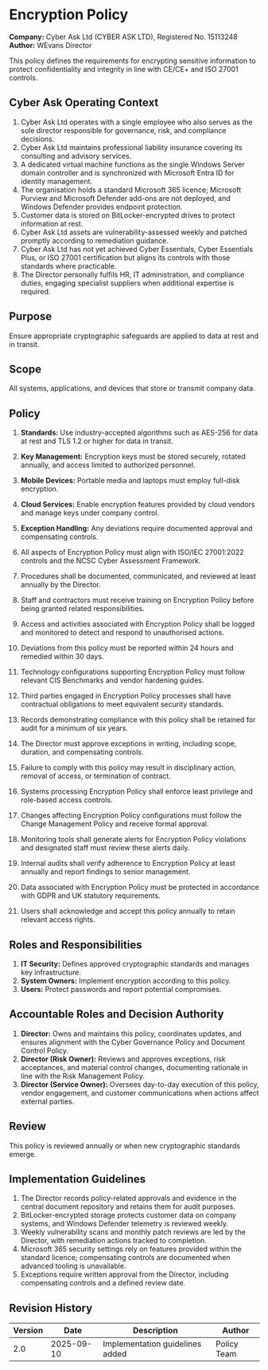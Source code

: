# Encryption Policy

**Company:** Cyber Ask Ltd (CYBER ASK LTD), Registered No. 15113248  
**Author:** WEvans Director

This policy defines the requirements for encrypting sensitive information to protect confidentiality and integrity in line with CE/CE+ and ISO 27001 controls.

## Cyber Ask Operating Context

1. Cyber Ask Ltd operates with a single employee who also serves as the sole director responsible for governance, risk, and compliance decisions.
2. Cyber Ask Ltd maintains professional liability insurance covering its consulting and advisory services.
3. A dedicated virtual machine functions as the single Windows Server domain controller and is synchronized with Microsoft Entra ID for identity management.
4. The organisation holds a standard Microsoft 365 licence; Microsoft Purview and Microsoft Defender add-ons are not deployed, and Windows Defender provides endpoint protection.
5. Customer data is stored on BitLocker-encrypted drives to protect information at rest.
6. Cyber Ask Ltd assets are vulnerability-assessed weekly and patched promptly according to remediation guidance.
7. Cyber Ask Ltd has not yet achieved Cyber Essentials, Cyber Essentials Plus, or ISO 27001 certification but aligns its controls with those standards where practicable.
8. The Director personally fulfils HR, IT administration, and compliance duties, engaging specialist suppliers when additional expertise is required.



## Purpose

Ensure appropriate cryptographic safeguards are applied to data at rest and in transit.

## Scope

All systems, applications, and devices that store or transmit company data.

## Policy
1. **Standards:** Use industry-accepted algorithms such as AES-256 for data at rest and TLS 1.2 or higher for data in transit.
2. **Key Management:** Encryption keys must be stored securely, rotated annually, and access limited to authorized personnel.
3. **Mobile Devices:** Portable media and laptops must employ full-disk encryption.
4. **Cloud Services:** Enable encryption features provided by cloud vendors and manage keys under company control.
5. **Exception Handling:** Any deviations require documented approval and compensating controls.

1. All aspects of Encryption Policy must align with ISO/IEC 27001:2022 controls and the NCSC Cyber Assessment Framework.
2. Procedures shall be documented, communicated, and reviewed at least annually by the Director.
3. Staff and contractors must receive training on Encryption Policy before being granted related responsibilities.
4. Access and activities associated with Encryption Policy shall be logged and monitored to detect and respond to unauthorised actions.
5. Deviations from this policy must be reported within 24 hours and remedied within 30 days.
6. Technology configurations supporting Encryption Policy must follow relevant CIS Benchmarks and vendor hardening guides.
7. Third parties engaged in Encryption Policy processes shall have contractual obligations to meet equivalent security standards.
8. Records demonstrating compliance with this policy shall be retained for audit for a minimum of six years.
9. The Director must approve exceptions in writing, including scope, duration, and compensating controls.
10. Failure to comply with this policy may result in disciplinary action, removal of access, or termination of contract.

1. Systems processing Encryption Policy shall enforce least privilege and role-based access controls.
2. Changes affecting Encryption Policy configurations must follow the Change Management Policy and receive formal approval.
3. Monitoring tools shall generate alerts for Encryption Policy violations and designated staff must review these alerts daily.
4. Internal audits shall verify adherence to Encryption Policy at least annually and report findings to senior management.
5. Data associated with Encryption Policy must be protected in accordance with GDPR and UK statutory requirements.
6. Users shall acknowledge and accept this policy annually to retain relevant access rights.

## Roles and Responsibilities

1. **IT Security:** Defines approved cryptographic standards and manages key infrastructure.
2. **System Owners:** Implement encryption according to this policy.
3. **Users:** Protect passwords and report potential compromises.

## Accountable Roles and Decision Authority

1. **Director:** Owns and maintains this policy, coordinates updates, and ensures alignment with the Cyber Governance Policy and Document Control Policy.
2. **Director (Risk Owner):** Reviews and approves exceptions, risk acceptances, and material control changes, documenting rationale in line with the Risk Management Policy.
3. **Director (Service Owner):** Oversees day-to-day execution of this policy, vendor engagement, and customer communications when actions affect external parties.


## Review

This policy is reviewed annually or when new cryptographic standards emerge.

## Implementation Guidelines
1. The Director records policy-related approvals and evidence in the central document repository and retains them for audit purposes.
2. BitLocker-encrypted storage protects customer data on company systems, and Windows Defender telemetry is reviewed weekly.
3. Weekly vulnerability scans and monthly patch reviews are led by the Director, with remediation actions tracked to completion.
4. Microsoft 365 security settings rely on features provided within the standard licence; compensating controls are documented when advanced tooling is unavailable.
5. Exceptions require written approval from the Director, including compensating controls and a defined review date.


## Revision History

| Version | Date | Description | Author |
| ------- | ---------- | ----------------------- | ------ |
| 2.0     | 2025-09-10 | Implementation guidelines added | Policy Team |

